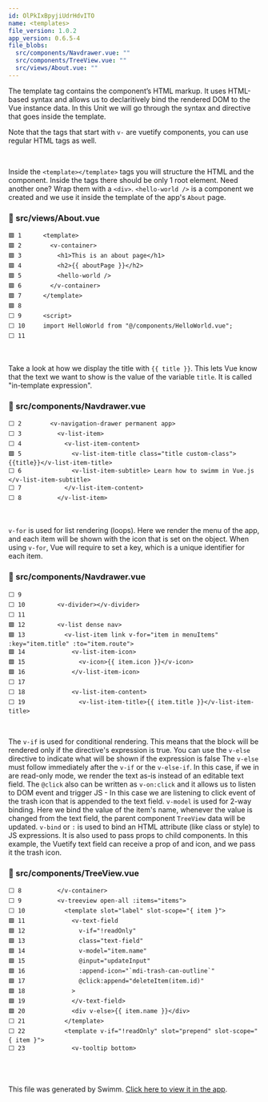 ```yaml
---
id: OlPkIxBpyjiUdrHdvITO
name: <templates>
file_version: 1.0.2
app_version: 0.6.5-4
file_blobs:
  src/components/Navdrawer.vue: ""
  src/components/TreeView.vue: ""
  src/views/About.vue: ""
---
```


The template tag contains the component’s HTML markup.
It uses HTML-based syntax and allows us to declaritively bind the rendered DOM to the Vue instance data.
In this Unit we will go through the syntax and directive that goes inside the template.

Note that the tags that start with `v-` are vuetify components, you can use regular HTML tags as well.

<br/>

Inside the `<template></template>` tags you will structure the HTML and the component. 
Inside the tags there should be only 1 root element. Need another one? Wrap them with a `<div>`.
`<hello-world />` is a component we created and we use it inside the template of the app's `About` page.
<!-- NOTE-swimm-snippet: the lines below link your snippet to Swimm -->
### 📄 src/views/About.vue
```vue
🟩 1      <template>
🟩 2        <v-container>
🟩 3          <h1>This is an about page</h1>
🟩 4          <h2>{{ aboutPage }}</h2>
🟩 5          <hello-world />
🟩 6        </v-container>
🟩 7      </template>
🟩 8      
⬜ 9      <script>
⬜ 10     import HelloWorld from "@/components/HelloWorld.vue";
⬜ 11     
```

<br/>

Take a look at how we display the title with `{{ title }}`. This lets Vue know that the text we want to show is the value of the variable `title`. It is called "in-template expression".
<!-- NOTE-swimm-snippet: the lines below link your snippet to Swimm -->
### 📄 src/components/Navdrawer.vue
```vue
⬜ 2        <v-navigation-drawer permanent app>
⬜ 3          <v-list-item>
⬜ 4            <v-list-item-content>
🟩 5              <v-list-item-title class="title custom-class">{{title}}</v-list-item-title>
⬜ 6              <v-list-item-subtitle> Learn how to swimm in Vue.js </v-list-item-subtitle>
⬜ 7            </v-list-item-content>
⬜ 8          </v-list-item>
```

<br/>

`v-for` is used for list rendering (loops).
Here we render the menu of the app, and each item will be shown with the icon that is set on the object.
When using `v-for`,  Vue will require to set a key, which is a unique identifier for each item.
<!-- NOTE-swimm-snippet: the lines below link your snippet to Swimm -->
### 📄 src/components/Navdrawer.vue
```vue
⬜ 9      
⬜ 10         <v-divider></v-divider>
⬜ 11     
🟩 12         <v-list dense nav>
🟩 13           <v-list-item link v-for="item in menuItems" :key="item.title" :to="item.route">
🟩 14             <v-list-item-icon>
🟩 15               <v-icon>{{ item.icon }}</v-icon>
🟩 16             </v-list-item-icon>
⬜ 17     
⬜ 18             <v-list-item-content>
⬜ 19               <v-list-item-title>{{ item.title }}</v-list-item-title>
```

<br/>

The `v-if` is used for conditional rendering. This means that the block will be rendered only if the directive's expression is true.
You can use the `v-else` directive to indicate what will be shown if the expression is false
The `v-else` must follow immediately after the `v-if` or the `v-else-if`.
In this case, if we in are read-only mode, we render the text as-is instead of an editable text field.
The `@click` also can be written as `v-on:click` and it allows us to listen to DOM event and trigger JS - In this case we are listening to click event of the trash icon that is appended to the text field.
`v-model` is used for 2-way binding. Here we bind the value of the item's name, whenever the value is changed from the text field, the parent component `TreeView` data will be updated.
`v-bind` or `:` is used to bind an HTML attribute (like class or style) to JS expressions. It is also used to pass props to child components. In this example, the Vuetify text field can receive a prop of and icon, and we pass it the trash icon. 
<!-- NOTE-swimm-snippet: the lines below link your snippet to Swimm -->
### 📄 src/components/TreeView.vue
```vue
⬜ 8          </v-container>
⬜ 9          <v-treeview open-all :items="items">
⬜ 10           <template slot="label" slot-scope="{ item }">
🟩 11             <v-text-field
🟩 12               v-if="!readOnly"
🟩 13               class="text-field"
🟩 14               v-model="item.name"
🟩 15               @input="updateInput"
🟩 16               :append-icon="`mdi-trash-can-outline`"
🟩 17               @click:append="deleteItem(item.id)"
🟩 18             >
🟩 19             </v-text-field>
🟩 20             <div v-else>{{ item.name }}</div>
⬜ 21           </template>
⬜ 22           <template v-if="!readOnly" slot="prepend" slot-scope="{ item }">
⬜ 23             <v-tooltip bottom>
```

<br/>



<br/>

This file was generated by Swimm. [Click here to view it in the app](https://app.swimm.io/repos/DvJKcoPbOxqDEprL3Lun/docs/OlPkIxBpyjiUdrHdvITO).